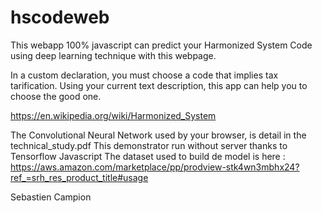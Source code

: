# hscodeweb

This webapp 100% javascript can predict your Harmonized System Code using deep learning technique with this webpage.

In a custom declaration, you must choose a code that implies tax tarification. 
Using your current text description, this app can help you to choose the good one. 

https://en.wikipedia.org/wiki/Harmonized_System

The Convolutional Neural Network used by your browser, is detail in the technical_study.pdf
This demonstrator run without server thanks to Tensorflow Javascript
The dataset used to build de model is here : https://aws.amazon.com/marketplace/pp/prodview-stk4wn3mbhx24?ref_=srh_res_product_title#usage


Sebastien Campion 
